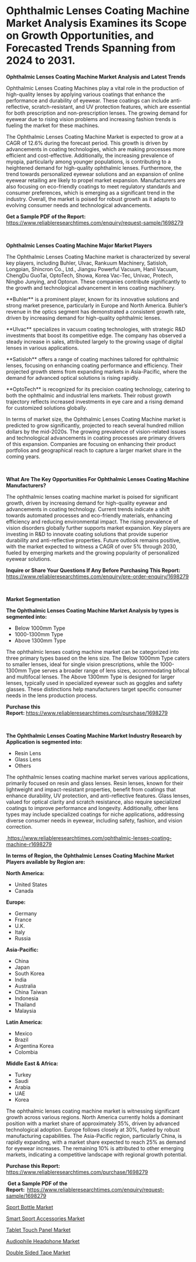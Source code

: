 <p><h1>Ophthalmic Lenses Coating Machine Market Analysis Examines its Scope on Growth Opportunities, and Forecasted Trends Spanning from 2024 to 2031.</h1></p><p><strong>Ophthalmic Lenses Coating Machine Market Analysis and Latest Trends</strong></p>
<p><p>Ophthalmic Lenses Coating Machines play a vital role in the production of high-quality lenses by applying various coatings that enhance the performance and durability of eyewear. These coatings can include anti-reflective, scratch-resistant, and UV protection features, which are essential for both prescription and non-prescription lenses. The growing demand for eyewear due to rising vision problems and increasing fashion trends is fueling the market for these machines.</p><p>The Ophthalmic Lenses Coating Machine Market is expected to grow at a CAGR of 12.6% during the forecast period. This growth is driven by advancements in coating technologies, which are making processes more efficient and cost-effective. Additionally, the increasing prevalence of myopia, particularly among younger populations, is contributing to a heightened demand for high-quality ophthalmic lenses. Furthermore, the trend towards personalized eyewear solutions and an expansion of online eyewear retailing are likely to propel market expansion. Manufacturers are also focusing on eco-friendly coatings to meet regulatory standards and consumer preferences, which is emerging as a significant trend in the industry. Overall, the market is poised for robust growth as it adapts to evolving consumer needs and technological advancements.</p></p>
<p><strong>Get a Sample PDF of the Report:&nbsp;</strong> <a href="https://www.reliableresearchtimes.com/enquiry/request-sample/1698279?utm_campaign=1347&utm_medium=2&utm_source=Github&utm_content=ia&utm_term=04102024&utm_id=ophthalmic-lenses-coating-machine">https://www.reliableresearchtimes.com/enquiry/request-sample/1698279</a></p>
<p>&nbsp;</p>
<p><strong>Ophthalmic Lenses Coating Machine Major Market Players</strong></p>
<p><p>The Ophthalmic Lenses Coating Machine market is characterized by several key players, including Buhler, Ulvac, Rankuum Machinery, Satisloh, Longpian, Shincron Co., Ltd., Jiangsu Powerful Vacuum, Hanil Vacuum, ChengDu GuoTai, OptoTech, Showa, Korea Vac-Tec, Univac, Protech, Ningbo Junying, and Optorun. These companies contribute significantly to the growth and technological advancement in lens coating machinery.</p><p>**Buhler** is a prominent player, known for its innovative solutions and strong market presence, particularly in Europe and North America. Buhler’s revenue in the optics segment has demonstrated a consistent growth rate, driven by increasing demand for high-quality ophthalmic lenses.</p><p>**Ulvac** specializes in vacuum coating technologies, with strategic R&D investments that boost its competitive edge. The company has observed a steady increase in sales, attributed largely to the growing usage of digital lenses in various applications.</p><p>**Satisloh** offers a range of coating machines tailored for ophthalmic lenses, focusing on enhancing coating performance and efficiency. Their projected growth stems from expanding markets in Asia-Pacific, where the demand for advanced optical solutions is rising rapidly.</p><p>**OptoTech** is recognized for its precision coating technology, catering to both the ophthalmic and industrial lens markets. Their robust growth trajectory reflects increased investments in eye care and a rising demand for customized solutions globally.</p><p>In terms of market size, the Ophthalmic Lenses Coating Machine market is predicted to grow significantly, projected to reach several hundred million dollars by the mid-2020s. The growing prevalence of vision-related issues and technological advancements in coating processes are primary drivers of this expansion. Companies are focusing on enhancing their product portfolios and geographical reach to capture a larger market share in the coming years.</p></p>
<p>&nbsp;</p>
<p><strong>What Are The Key Opportunities For Ophthalmic Lenses Coating Machine Manufacturers?</strong></p>
<p><p>The ophthalmic lenses coating machine market is poised for significant growth, driven by increasing demand for high-quality eyewear and advancements in coating technology. Current trends indicate a shift towards automated processes and eco-friendly materials, enhancing efficiency and reducing environmental impact. The rising prevalence of vision disorders globally further supports market expansion. Key players are investing in R&D to innovate coating solutions that provide superior durability and anti-reflective properties. Future outlook remains positive, with the market expected to witness a CAGR of over 5% through 2030, fueled by emerging markets and the growing popularity of personalized eyewear solutions.</p></p>
<p><strong>Inquire or Share Your Questions If Any Before Purchasing This Report:</strong> <a href="https://www.reliableresearchtimes.com/enquiry/pre-order-enquiry/1698279?utm_campaign=1347&utm_medium=2&utm_source=Github&utm_content=ia&utm_term=04102024&utm_id=ophthalmic-lenses-coating-machine">https://www.reliableresearchtimes.com/enquiry/pre-order-enquiry/1698279</a></p>
<p>&nbsp;</p>
<p><strong>Market Segmentation</strong></p>
<p><strong>The Ophthalmic Lenses Coating Machine Market Analysis by types is segmented into:</strong></p>
<p><ul><li>Below 1000mm Type</li><li>1000-1300mm Type</li><li>Above 1300mm Type</li></ul></p>
<p><p>The ophthalmic lenses coating machine market can be categorized into three primary types based on the lens size. The Below 1000mm Type caters to smaller lenses, ideal for single vision prescriptions, while the 1000-1300mm Type serves a broader range of lens sizes, accommodating bifocal and multifocal lenses. The Above 1300mm Type is designed for larger lenses, typically used in specialized eyewear such as goggles and safety glasses. These distinctions help manufacturers target specific consumer needs in the lens production process.</p></p>
<p><strong>Purchase this Report:&nbsp;</strong><a href="https://www.reliableresearchtimes.com/purchase/1698279?utm_campaign=1347&utm_medium=2&utm_source=Github&utm_content=ia&utm_term=04102024&utm_id=ophthalmic-lenses-coating-machine">https://www.reliableresearchtimes.com/purchase/1698279</a></p>
<p>&nbsp;</p>
<p><strong>The Ophthalmic Lenses Coating Machine Market Industry Research by Application is segmented into:</strong></p>
<p><ul><li>Resin Lens</li><li>Glass Lens</li><li>Others</li></ul></p>
<p><p>The ophthalmic lenses coating machine market serves various applications, primarily focused on resin and glass lenses. Resin lenses, known for their lightweight and impact-resistant properties, benefit from coatings that enhance durability, UV protection, and anti-reflective features. Glass lenses, valued for optical clarity and scratch resistance, also require specialized coatings to improve performance and longevity. Additionally, other lens types may include specialized coatings for niche applications, addressing diverse consumer needs in eyewear, including safety, fashion, and vision correction.</p></p>
<p><a href="https://www.reliableresearchtimes.com/ophthalmic-lenses-coating-machine-r1698279?utm_campaign=1347&utm_medium=2&utm_source=Github&utm_content=ia&utm_term=04102024&utm_id=ophthalmic-lenses-coating-machine">&nbsp;https://www.reliableresearchtimes.com/ophthalmic-lenses-coating-machine-r1698279</a></p>
<p><strong>In terms of Region, the Ophthalmic Lenses Coating Machine Market Players available by Region are:</strong></p>
<p>
    <p> <strong> North America: </strong>
        <ul>
            <li>United States</li>
            <li>Canada</li>
        </ul>
        </p> 
    <p> <strong> Europe: </strong>
        <ul>
            <li>Germany</li>
            <li>France</li>
            <li>U.K.</li>
            <li>Italy</li>
            <li>Russia</li>
        </ul>
        </p> 
    <p> <strong> Asia-Pacific: </strong>
        <ul>
            <li>China</li>
            <li>Japan</li>
            <li>South Korea</li>
            <li>India</li>
            <li>Australia</li>
            <li>China Taiwan</li>
            <li>Indonesia</li>
            <li>Thailand</li>
            <li>Malaysia</li>
        </ul>
        </p> 
    <p> <strong> Latin America: </strong>
        <ul>
            <li>Mexico</li>
            <li>Brazil</li>
            <li>Argentina Korea</li>
            <li>Colombia</li>
        </ul>
        </p> 
    <p> <strong> Middle East & Africa: </strong>
        <ul>
            <li>Turkey</li>
            <li>Saudi</li>
            <li>Arabia</li>
            <li>UAE</li>
            <li>Korea</li>
        </ul>
    </p>
    </p>
<p><p>The ophthalmic lenses coating machine market is witnessing significant growth across various regions. North America currently holds a dominant position with a market share of approximately 35%, driven by advanced technological adoption. Europe follows closely at 30%, fueled by robust manufacturing capabilities. The Asia-Pacific region, particularly China, is rapidly expanding, with a market share expected to reach 25% as demand for eyewear increases. The remaining 10% is attributed to other emerging markets, indicating a competitive landscape with regional growth potential.</p></p>
<p><strong>Purchase this Report: </strong><a href="https://www.reliableresearchtimes.com/purchase/1698279?utm_campaign=1347&utm_medium=2&utm_source=Github&utm_content=ia&utm_term=04102024&utm_id=ophthalmic-lenses-coating-machine">https://www.reliableresearchtimes.com/purchase/1698279</a></p>
<p>&nbsp;<strong>Get a Sample PDF of the Report:&nbsp;&nbsp;</strong><a href="https://www.reliableresearchtimes.com/enquiry/request-sample/1698279?utm_campaign=1347&utm_medium=2&utm_source=Github&utm_content=ia&utm_term=04102024&utm_id=ophthalmic-lenses-coating-machine">https://www.reliableresearchtimes.com/enquiry/request-sample/1698279</a></p>
<p><strong></strong></p>
<p><p><a href="https://www.linkedin.com/pulse/regional-adaptations-global-sport-bottle-market-trends-overview-izn8c?utm_campaign=1347&utm_medium=2&utm_source=Github&utm_content=ia&utm_term=04102024&utm_id=ophthalmic-lenses-coating-machine">Sport Bottle Market</a></p><p><a href="https://www.linkedin.com/pulse/smart-sport-accessories-market-size-share-analysis-mnjde?utm_campaign=1347&utm_medium=2&utm_source=Github&utm_content=ia&utm_term=04102024&utm_id=ophthalmic-lenses-coating-machine">Smart Sport Accessories Market</a></p><p><a href="https://www.linkedin.com/pulse/tablet-touch-panel-market-trends-insights-type-application-d7lfe?utm_campaign=1347&utm_medium=2&utm_source=Github&utm_content=ia&utm_term=04102024&utm_id=ophthalmic-lenses-coating-machine">Tablet Touch Panel Market</a></p><p><a href="https://www.linkedin.com/pulse/strategic-insights-global-audiophile-headphone-market-nicye?utm_campaign=1347&utm_medium=2&utm_source=Github&utm_content=ia&utm_term=04102024&utm_id=ophthalmic-lenses-coating-machine">Audiophile Headphone Market</a></p><p><a href="https://www.linkedin.com/pulse/global-double-sided-tape-market-sector2024-2031-metrics-strategic-slzbc?utm_campaign=1347&utm_medium=2&utm_source=Github&utm_content=ia&utm_term=04102024&utm_id=ophthalmic-lenses-coating-machine">Double Sided Tape Market</a></p></p>